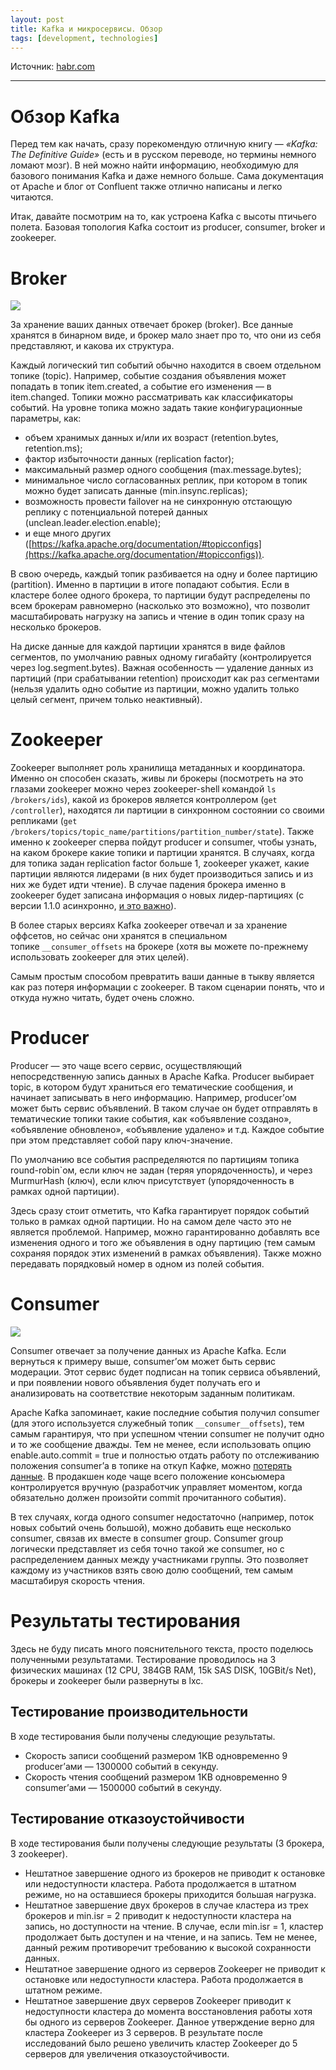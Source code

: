 ```yaml
---
layout: post
title: Kafka и микросервисы. Обзор
tags: [development, technologies]
---
```


Источник: [habr.com](https://habr.com/ru/company/avito/blog/465315/)

---

# **Обзор Kafka**

Перед тем как начать, сразу порекомендую отличную книгу — *«Kafka: The Definitive Guide»* (есть и в русском переводе, но термины немного ломают мозг). В ней можно найти информацию, необходимую для базового понимания Kafka и даже немного больше. Сама документация от Apache и блог от Confluent также отлично написаны и легко читаются.

Итак, давайте посмотрим на то, как устроена Kafka с высоты птичьего полета. Базовая топология Kafka состоит из producer, consumer, broker и zookeeper.

# **Broker**

![](https://habrastorage.org/webt/ng/o6/l2/ngo6l2ngibz7krlckw0mpdy2x88.png)

За хранение ваших данных отвечает брокер (broker). Все данные хранятся в бинарном виде, и брокер мало знает про то, что они из себя представляют, и какова их структура.

Каждый логический тип событий обычно находится в своем отдельном топике (topic). Например, событие создания объявления может попадать в топик item.created, а событие его изменения — в item.changed. Топики можно рассматривать как классификаторы событий. На уровне топика можно задать такие конфигурационные параметры, как:

- объем хранимых данных и/или их возраст (retention.bytes, retention.ms);
- фактор избыточности данных (replication factor);
- максимальный размер одного сообщения (max.message.bytes);
- минимальное число согласованных реплик, при котором в топик можно будет записать данные (min.insync.replicas);
- возможность провести failover на не синхронную отстающую реплику с потенциальной потерей данных (unclean.leader.election.enable);
- и еще много других ([https://kafka.apache.org/documentation/#topicconfigs](https://kafka.apache.org/documentation/#topicconfigs)).

В свою очередь, каждый топик разбивается на одну и более партицию (partition). Именно в партиции в итоге попадают события. Если в кластере более одного брокера, то партиции будут распределены по всем брокерам равномерно (насколько это возможно), что позволит масштабировать нагрузку на запись и чтение в один топик сразу на несколько брокеров.

На диске данные для каждой партиции хранятся в виде файлов сегментов, по умолчанию равных одному гигабайту (контролируется через log.segment.bytes). Важная особенность — удаление данных из партиций (при срабатывании retention) происходит как раз сегментами (нельзя удалить одно событие из партиции, можно удалить только целый сегмент, причем только неактивный).

# **Zookeeper**

Zookeeper выполняет роль хранилища метаданных и координатора. Именно он способен сказать, живы ли брокеры (посмотреть на это глазами zookeeper можно через zookeeper-shell командой `ls /brokers/ids`), какой из брокеров является контроллером (`get /controller`), находятся ли партиции в синхронном состоянии со своими репликами (`get /brokers/topics/topic_name/partitions/partition_number/state`). Также именно к zookeeper сперва пойдут producer и consumer, чтобы узнать, на каком брокере какие топики и партиции хранятся. В случаях, когда для топика задан replication factor больше 1, zookeeper укажет, какие партиции являются лидерами (в них будет производиться запись и из них же будет идти чтение). В случае падения брокера именно в zookeeper будет записана информация о новых лидер-партициях (с версии 1.1.0 асинхронно, [и это важно](https://www.confluent.io/blog/apache-kafka-supports-200k-partitions-per-cluster)).

В более старых версиях Kafka zookeeper отвечал и за хранение оффсетов, но сейчас они хранятся в специальном топике `__consumer_offsets` на брокере (хотя вы можете по-прежнему использовать zookeeper для этих целей).

Самым простым способом превратить ваши данные в тыкву является как раз потеря информации с zookeeper. В таком сценарии понять, что и откуда нужно читать, будет очень сложно.

# **Producer**

Producer — это чаще всего сервис, осуществляющий непосредственную запись данных в Apache Kafka. Producer выбирает topic, в котором будут храниться его тематические сообщения, и начинает записывать в него информацию. Например, producer’ом может быть сервис объявлений. В таком случае он будет отправлять в тематические топики такие события, как «объявление создано», «объявление обновлено», «объявление удалено» и т.д. Каждое событие при этом представляет собой пару ключ-значение.

По умолчанию все события распределяются по партициям топика round-robin`ом, если ключ не задан (теряя упорядоченность), и через MurmurHash (ключ), если ключ присутствует (упорядоченность в рамках одной партиции).

Здесь сразу стоит отметить, что Kafka гарантирует порядок событий только в рамках одной партиции. Но на самом деле часто это не является проблемой. Например, можно гарантированно добавлять все изменения одного и того же объявления в одну партицию (тем самым сохраняя порядок этих изменений в рамках объявления). Также можно передавать порядковый номер в одном из полей события.

# **Consumer**

![](https://habrastorage.org/webt/z_/ab/oo/z_abooprhxbjgwpaqmjcdplsalc.png)

Consumer отвечает за получение данных из Apache Kafka. Если вернуться к примеру выше, consumer’ом может быть сервис модерации. Этот сервис будет подписан на топик сервиса объявлений, и при появлении нового объявления будет получать его и анализировать на соответствие некоторым заданным политикам.

Apache Kafka запоминает, какие последние события получил consumer (для этого используется служебный топик `__consumer__offsets`), тем самым гарантируя, что при успешном чтении consumer не получит одно и то же сообщение дважды. Тем не менее, если использовать опцию enable.auto.commit = true и полностью отдать работу по отслеживанию положения consumer’а в топике на откуп Кафке, можно [потерять данные](https://blog.newrelic.com/engineering/kafka-consumer-config-auto-commit-data-loss/). В продакшен коде чаще всего положение консьюмера контролируется вручную (разработчик управляет моментом, когда обязательно должен произойти commit прочитанного события).

В тех случаях, когда одного consumer недостаточно (например, поток новых событий очень большой), можно добавить еще несколько consumer, связав их вместе в consumer group. Consumer group логически представляет из себя точно такой же consumer, но с распределением данных между участниками группы. Это позволяет каждому из участников взять свою долю сообщений, тем самым масштабируя скорость чтения.

# **Результаты тестирования**

Здесь не буду писать много пояснительного текста, просто поделюсь полученными результатами. Тестирование проводилось на 3 физических машинах (12 CPU, 384GB RAM, 15k SAS DISK, 10GBit/s Net), брокеры и zookeeper были развернуты в lxc.

## **Тестирование производительности**

В ходе тестирования были получены следующие результаты.

- Скорость записи сообщений размером 1KB одновременно 9 producer’ами — 1300000 событий в секунду.
- Скорость чтения сообщений размером 1KB одновременно 9 consumer’ами — 1500000 событий в секунду.

## **Тестирование отказоустойчивости**

В ходе тестирования были получены следующие результаты (3 брокера, 3 zookeeper).

- Нештатное завершение одного из брокеров не приводит к остановке или недоступности кластера. Работа продолжается в штатном режиме, но на оставшиеся брокеры приходится большая нагрузка.
- Нештатное завершение двух брокеров в случае кластера из трех брокеров и min.isr = 2 приводит к недоступности кластера на запись, но доступности на чтение. В случае, если min.isr = 1, кластер продолжает быть доступен и на чтение, и на запись. Тем не менее, данный режим противоречит требованию к высокой сохранности данных.
- Нештатное завершение одного из серверов Zookeeper не приводит к остановке или недоступности кластера. Работа продолжается в штатном режиме.
- Нештатное завершение двух серверов Zookeeper приводит к недоступности кластера до момента восстановления работы хотя бы одного из серверов Zookeeper. Данное утверждение верно для кластера Zookeeper из 3 серверов. В результате после исследований было решено увеличить кластер Zookeeper до 5 серверов для увеличения отказоустойчивости.